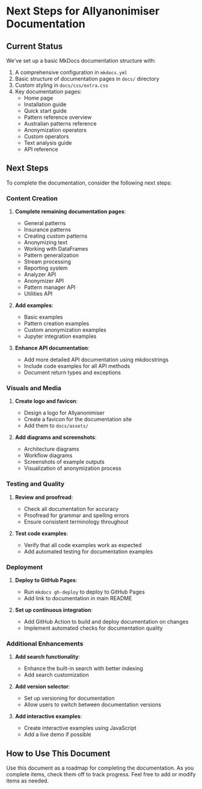 # Next Steps for Allyanonimiser Documentation

## Current Status

We've set up a basic MkDocs documentation structure with:

1. A comprehensive configuration in `mkdocs.yml`
2. Basic structure of documentation pages in `docs/` directory
3. Custom styling in `docs/css/extra.css`
4. Key documentation pages:
   - Home page
   - Installation guide
   - Quick start guide
   - Pattern reference overview
   - Australian patterns reference
   - Anonymization operators
   - Custom operators
   - Text analysis guide
   - API reference

## Next Steps

To complete the documentation, consider the following next steps:

### Content Creation

1. **Complete remaining documentation pages**:
   - General patterns
   - Insurance patterns
   - Creating custom patterns
   - Anonymizing text
   - Working with DataFrames
   - Pattern generalization
   - Stream processing
   - Reporting system
   - Analyzer API
   - Anonymizer API
   - Pattern manager API
   - Utilities API

2. **Add examples**:
   - Basic examples
   - Pattern creation examples
   - Custom anonymization examples
   - Jupyter integration examples

3. **Enhance API documentation**:
   - Add more detailed API documentation using mkdocstrings
   - Include code examples for all API methods
   - Document return types and exceptions

### Visuals and Media

1. **Create logo and favicon**:
   - Design a logo for Allyanonimiser
   - Create a favicon for the documentation site
   - Add them to `docs/assets/`

2. **Add diagrams and screenshots**:
   - Architecture diagrams
   - Workflow diagrams
   - Screenshots of example outputs
   - Visualization of anonymization process

### Testing and Quality

1. **Review and proofread**:
   - Check all documentation for accuracy
   - Proofread for grammar and spelling errors
   - Ensure consistent terminology throughout

2. **Test code examples**:
   - Verify that all code examples work as expected
   - Add automated testing for documentation examples

### Deployment

1. **Deploy to GitHub Pages**:
   - Run `mkdocs gh-deploy` to deploy to GitHub Pages
   - Add link to documentation in main README

2. **Set up continuous integration**:
   - Add GitHub Action to build and deploy documentation on changes
   - Implement automated checks for documentation quality

### Additional Enhancements

1. **Add search functionality**:
   - Enhance the built-in search with better indexing
   - Add search customization

2. **Add version selector**:
   - Set up versioning for documentation
   - Allow users to switch between documentation versions

3. **Add interactive examples**:
   - Create interactive examples using JavaScript
   - Add a live demo if possible

## How to Use This Document

Use this document as a roadmap for completing the documentation. As you complete items, check them off to track progress. Feel free to add or modify items as needed.